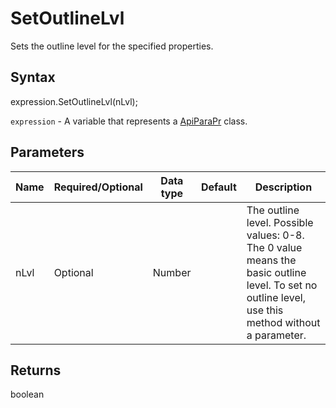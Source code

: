 # SetOutlineLvl

Sets the outline level for the specified properties.

## Syntax

expression.SetOutlineLvl(nLvl);

`expression` - A variable that represents a [ApiParaPr](../ApiParaPr.md) class.

## Parameters

| **Name** | **Required/Optional** | **Data type** | **Default** | **Description** |
| ------------- | ------------- | ------------- | ------------- | ------------- |
| nLvl | Optional | Number |  | The outline level. Possible values: 0-8. The 0 value means the basic outline level. To set no outline level, use this method without a parameter. |

## Returns

boolean